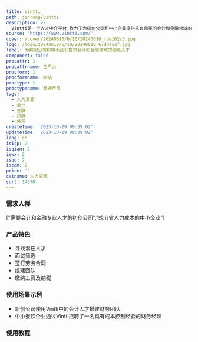 ```yaml
---
title: Vintti
path: jinrong/vintti
description: >-
  Vintti是一个人才中介平台,致力于为初创公司和中小企业提供来自南美的会计和金融领域的顶级人才。中介平台可以为企业提供成本仅为当地雇员60%的高质量的专业人才,帮助他们获得业务增长和持久的成功。
source: 'https://www.vintti.com/'
cover: /cover/20240610/6/10/20240610_fde102c3.jpg
logo: /logo/20240610/6/10/20240610_67dd4aaf.jpg
label: 为初创公司和中小企业提供会计和金融领域的顶级人才
component: false
procattr: 1
procattrname: 生产力
procform: 1
procformname: 网站
proctype: 1
proctypename: 普通产品
tags:
  - 人力资源
  - 会计
  - 金融
  - 招聘
  - 外包
createTime: '2023-10-29 09:39:02'
updateTime: '2023-10-29 09:39:02'
lang: en
isicp: 2
isqian: 2
iswx: 2
isqq: 2
iscom: 2
price: ''
catname: 人力资源
sort: 14570
---
```




### 需求人群
["需要会计和金融专业人才的初创公司","想节省人力成本的中小企业"]

### 产品特色
* 寻找潜在人才
* 面试筛选
* 签订劳务合同
* 组建团队
* 缴纳工资及纳税

### 使用场景示例
* 新创公司使用Vintti中的会计人才搭建财务团队
* 中小餐饮企业通过Vintti招聘了一名具有成本控制经验的财务经理

### 使用教程


  
